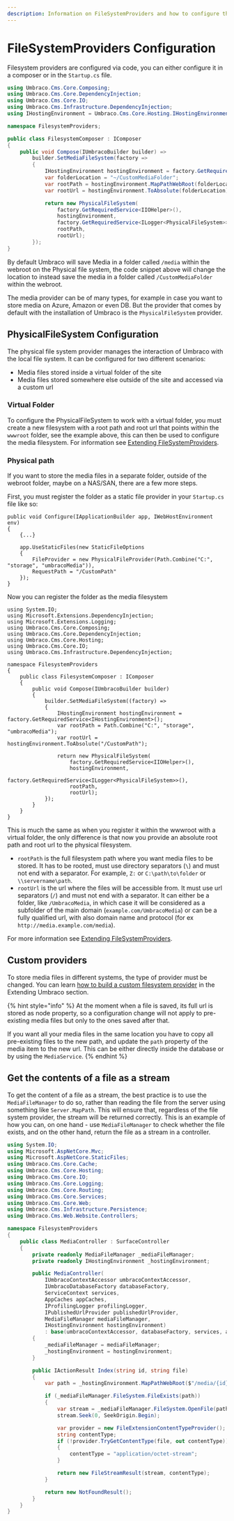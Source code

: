 ```yaml
---
description: Information on FileSystemProviders and how to configure them in Umbraco
---
```


# FileSystemProviders Configuration

Filesystem providers are configured via code, you can either configure it in a composer or in the `Startup.cs` file.

```csharp
using Umbraco.Cms.Core.Composing;
using Umbraco.Cms.Core.DependencyInjection;
using Umbraco.Cms.Core.IO;
using Umbraco.Cms.Infrastructure.DependencyInjection;
using IHostingEnvironment = Umbraco.Cms.Core.Hosting.IHostingEnvironment;

namespace FilesystemProviders;

public class FilesystemComposer : IComposer
{
    public void Compose(IUmbracoBuilder builder) =>
        builder.SetMediaFileSystem(factory =>
        {
            IHostingEnvironment hostingEnvironment = factory.GetRequiredService<IHostingEnvironment>();
            var folderLocation = "~/CustomMediaFolder";
            var rootPath = hostingEnvironment.MapPathWebRoot(folderLocation);
            var rootUrl = hostingEnvironment.ToAbsolute(folderLocation);

            return new PhysicalFileSystem(
                factory.GetRequiredService<IIOHelper>(),
                hostingEnvironment,
                factory.GetRequiredService<ILogger<PhysicalFileSystem>>(),
                rootPath,
                rootUrl);
        });
}
```

By default Umbraco will save Media in a folder called `/media` within the webroot on the Physical file system, the code snippet above will change the location to instead save the media in a folder called `/CustomMediaFolder` within the webroot.

The media provider can be of many types, for example in case you want to store media on Azure, Amazon or even DB. But the provider that comes by default with the installation of Umbraco is the `PhysicalFileSystem` provider.

## PhysicalFileSystem Configuration

The physical file system provider manages the interaction of Umbraco with the local file system. It can be configured for two different scenarios:

* Media files stored inside a virtual folder of the site
* Media files stored somewhere else outside of the site and accessed via a custom url

### Virtual Folder

To configure the PhysicalFileSystem to work with a virtual folder, you must create a new filesystem with a root path and root url that points within the `wwwroot` folder, see the example above, this can then be used to configure the media filesystem. For information see [Extending FileSystemProviders](../../extending/filesystemproviders/).

### Physical path

If you want to store the media files in a separate folder, outside of the webroot folder, maybe on a NAS/SAN, there are a few more steps.

First, you must register the folder as a static file provider in your `Startup.cs` file like so:

```
public void Configure(IApplicationBuilder app, IWebHostEnvironment env)
{
    {...}

    app.UseStaticFiles(new StaticFileOptions
    {
        FileProvider = new PhysicalFileProvider(Path.Combine("C:", "storage", "umbracoMedia")),
        RequestPath = "/CustomPath"
    });
}
```

Now you can register the folder as the media filesystem

```
using System.IO;
using Microsoft.Extensions.DependencyInjection;
using Microsoft.Extensions.Logging;
using Umbraco.Cms.Core.Composing;
using Umbraco.Cms.Core.DependencyInjection;
using Umbraco.Cms.Core.Hosting;
using Umbraco.Cms.Core.IO;
using Umbraco.Cms.Infrastructure.DependencyInjection;

namespace FilesystemProviders
{
    public class FilesystemComposer : IComposer
    {
        public void Compose(IUmbracoBuilder builder)
        {
            builder.SetMediaFileSystem((factory) =>
            {
                IHostingEnvironment hostingEnvironment = factory.GetRequiredService<IHostingEnvironment>();
                var rootPath = Path.Combine("C:", "storage", "umbracoMedia");
                var rootUrl = hostingEnvironment.ToAbsolute("/CustomPath");

                return new PhysicalFileSystem(
                    factory.GetRequiredService<IIOHelper>(),
                    hostingEnvironment,
                    factory.GetRequiredService<ILogger<PhysicalFileSystem>>(),
                    rootPath,
                    rootUrl);
            });
        }
    }
}
```

This is much the same as when you register it within the wwwroot with a virtual folder, the only difference is that now you provide an absolute root path and root url to the physical filesystem.

* `rootPath` is the full filesystem path where you want media files to be stored. It has to be rooted, must use directory separators (`\`) and must not end with a separator. For example, `Z:` or `C:\path\to\folder` or `\\servername\path`.
* `rootUrl` is the url where the files will be accessible from. It must use url separators (`/`) and must not end with a separator. It can either be a folder, like `/UmbracoMedia`, in which case it will be considered as a subfolder of the main domain (`example.com/UmbracoMedia`) or can be a fully qualified url, with also domain name and protocol (for ex `http://media.example.com/media`).

For more information see [Extending FileSystemProviders](../../extending/filesystemproviders/).

## Custom providers

To store media files in different systems, the type of provider must be changed. You can learn [how to build a custom filesystem provider](../../extending/filesystemproviders/#custom-file-systems-ifilesystem) in the Extending Umbraco section.

{% hint style="info" %}
At the moment when a file is saved, its full url is stored as node property, so a configuration change will not apply to pre-existing media files but only to the ones saved after that.

If you want all your media files in the same location you have to copy all pre-existing files to the new path, and update the `path` property of the media item to the new url. This can be either directly inside the database or by using the `MediaService`.
{% endhint %}

## Get the contents of a file as a stream

To get the content of a file as a stream, the best practice is to use the `MediaFileManager` to do so, rather than reading the file from the server using something like `Server.MapPath`. This will ensure that, regardless of the file system provider, the stream will be returned correctly. This is an example of how you can, on one hand - use `MediaFileManager` to check whether the file exists, and on the other hand, return the file as a stream in a controller.

```csharp
using System.IO;
using Microsoft.AspNetCore.Mvc;
using Microsoft.AspNetCore.StaticFiles;
using Umbraco.Cms.Core.Cache;
using Umbraco.Cms.Core.Hosting;
using Umbraco.Cms.Core.IO;
using Umbraco.Cms.Core.Logging;
using Umbraco.Cms.Core.Routing;
using Umbraco.Cms.Core.Services;
using Umbraco.Cms.Core.Web;
using Umbraco.Cms.Infrastructure.Persistence;
using Umbraco.Cms.Web.Website.Controllers;

namespace FilesystemProviders
{
    public class MediaController : SurfaceController
    {
        private readonly MediaFileManager _mediaFileManager;
        private readonly IHostingEnvironment _hostingEnvironment;

        public MediaController(
            IUmbracoContextAccessor umbracoContextAccessor,
            IUmbracoDatabaseFactory databaseFactory,
            ServiceContext services,
            AppCaches appCaches,
            IProfilingLogger profilingLogger,
            IPublishedUrlProvider publishedUrlProvider,
            MediaFileManager mediaFileManager,
            IHostingEnvironment hostingEnvironment)
            : base(umbracoContextAccessor, databaseFactory, services, appCaches, profilingLogger, publishedUrlProvider)
        {
            _mediaFileManager = mediaFileManager;
            _hostingEnvironment = hostingEnvironment;
        }

        public IActionResult Index(string id, string file)
        {
            var path = _hostingEnvironment.MapPathWebRoot($"/media/{id}/{file}");

            if (_mediaFileManager.FileSystem.FileExists(path))
            {
                var stream = _mediaFileManager.FileSystem.OpenFile(path);
                stream.Seek(0, SeekOrigin.Begin);

                var provider = new FileExtensionContentTypeProvider();
                string contentType;
                if (!provider.TryGetContentType(file, out contentType))
                {
                    contentType = "application/octet-stream";
                }

                return new FileStreamResult(stream, contentType);
            }

            return new NotFoundResult();
        }
    }
}
```

